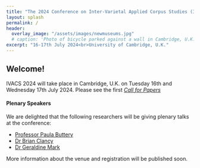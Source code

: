 ```yaml
---
title: "The 2024 Conference on Inter-Varietal Applied Corpus Studies (IVACS)"
layout: splash
permalink: /
header:
  overlay_image: "/assets/images/newmuseums.jpg"
  # caption: 'Photo of bicycle parked against a wall in Cambridge, U.K.'
excerpt: "16-17th July 2024<br>University of Cambridge, U.K."
---
```


## Welcome!

IVACS 2024 will take place in Cambridge, U.K. on Tuesday 16th and Wednesday 17th July 2024.
Please see the first *[Call for Papers](/cfp)*


#### Plenary Speakers

We are delighted that the following researchers will be giving plenary talks at the conference:

* [Professor Paula Buttery](https://www.cl.cam.ac.uk/~pjb48/)
* [Dr Brian Clancy](https://www.mic.ul.ie/staff/276-brian-clancy)
* [Dr Geraldine Mark](https://profiles.cardiff.ac.uk/staff/markg2)

More information about the venue and registration will be published soon.
